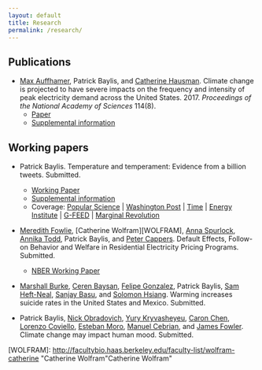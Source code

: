 ```yaml
---
layout: default
title: Research
permalink: /research/
---
```


## Publications

- [Max Auffhamer][AUFFHAMMER], Patrick Baylis, and [Catherine Hausman][HAUSMAN]. Climate change is projected to have severe impacts on the frequency and intensity of peak electricity demand across the United States.  2017. *Proceedings of the National Academy of Sciences* 114(8).
  - [Paper](http://www.pnas.org/content/early/2017/01/31/1613193114.full)
  - [Supplemental information](http://www.pnas.org/content/suppl/2017/02/01/1613193114.DCSupplemental/pnas.1613193114.sapp.pdf)

## Working papers

- Patrick Baylis. Temperature and temperament: Evidence from a billion tweets. Submitted.
  - [Working Paper][JMP]
  - [Supplemental information][JMPAPPENDIX]
  - Coverage: [Popular Science](http://www.popsci.com/science-confirms-obvious-we-hate-being-hot) \| [Washington Post](https://www.washingtonpost.com/news/wonk/wp/2016/01/07/clear-evidence-that-cold-days-are-better-than-hot-ones/) \| [Time](http://time.com/4172187/temperature-weather-hot-cold-preferences/) \| [Energy Institute](https://energyathaas.wordpress.com/2015/12/07/heat-and-happiness/) \| [G-FEED](http://www.g-feed.com/2015/12/warming-makes-people-unhappy-evidence.html) \| [Marginal Revolution](http://marginalrevolution.com/marginalrevolution/2016/01/do-you-get-grumpy-over-seventy-degrees-fahrenheit.html)

- [Meredith Fowlie][FOWLIE], [Catherine Wolfram][WOLFRAM], [Anna Spurlock][SPURLOCK], [Annika Todd][TODD], Patrick Baylis, and [Peter Cappers][CAPPERS]. Default Effects, Follow-on Behavior and Welfare in Residential Electricity Pricing Programs. Submitted.
  - [NBER Working Paper][defaultbias]
- [Marshall Burke][BURKE], [Ceren Baysan][BAYSAN], [Felipe Gonzalez][GONZALES], Patrick Baylis, [Sam Heft-Neal][HEFTNEAL], [Sanjay Basu][BASU], and [Solomon Hsiang][HSIANG]. Warming increases suicide rates in the United States and Mexico. Submitted.
- Patrick Baylis, [Nick Obradovich][OBRADOVICH], [Yury Kryvasheyeu][KRYVASHEYEU], [Caron Chen][CHEN], [Lorenzo Coviello][COVIELLO], [Esteban Moro][MORO], [Manuel Cebrian][CEBRIAN], and [James Fowler][FOWLER]. Climate change may impact human mood. Submitted.

<!-- Co-author links -->

[AUFFHAMMER]: http://www.auffhammer.com/ "Max Auffhammer"
[BASU]: http://www.google.com "Sanjay Basu"
[BAYSAN]: http://www.google.com "Ceren Basyan"
[BOOMHOWER]: https://are.berkeley.edu/candidate/Judson-Boomhower "Judson Boomhower"
[BORENSTEIN]: http://faculty.haas.berkeley.edu/borenste/ "Severin Borenstein"
[BURKE]: http://www.google.com "Marshall Burke"
[CAPPERS]: http://emp.lbl.gov/staff/peter-cappers "Peter Cappers"
[CEBRIAN]: http://www.google.com "Manuel Cebrian"
[CHEN]: http://www.google.com "Carol Chen"
[FOWLER]: http://www.google.com "James Fowler"
[FOWLIE]: http://nature.berkeley.edu/~fowlie/ "Meredith Fowlie"
[GONZALES]: http://www.google.com "Felipe Gonzales"
[GRAFFZIVIN]: http://gps.ucsd.edu/faculty-directory/joshua-graff-zivin.html "Josh Graff Zivin"
[HEFTNEAL]: http://www.google.com "Sam Heft-Neal"
[HAUSMAN]: http://fordschool.umich.edu/faculty/catherine-hausman "Catherine Hausman"
[HSIANG]: http://globalpolicy.science/solomon-hsiang/ "Solomon Hsiang"
[KRYVASHEYEU]: http://www.google.com "Yury Kryvasheyeu"
[COVIELLO]: http://www.google.com "Lorenzo Coviello"
[MORO]: http://www.google.com "Esteban Moro"
[NEIDELL]: http://www.columbia.edu/~mn2191/ "Matt Neidell"
[OBRADOVICH]: http://nickobradovich.com/ "Nick Obradovich"
[SPURLOCK]: http://eetd.lbl.gov/people/c-anna-spurlock "Anna Spurlock"
[TODD]: http://www.annikatodd.com/ "Annika Todd"
[WOLFRAM]: http://facultybio.haas.berkeley.edu/faculty-list/wolfram-catherine "Catherine Wolfram"Catherine Wolfram"


<!-- Paper links -->

[defaultbias]: http://conference.nber.org/confer/2015/SI2015/EEE/Cappers_Fowlie_Spurlock_Todd_Wolfram_Baylis.pdf "Default effects"
[JMP]: /assets/pdf/Baylis_TT.pdf "JMP"
[JMPAPPENDIX]: /assets/pdf/Baylis_TT_Appendix.pdf "JMP Appendix"
